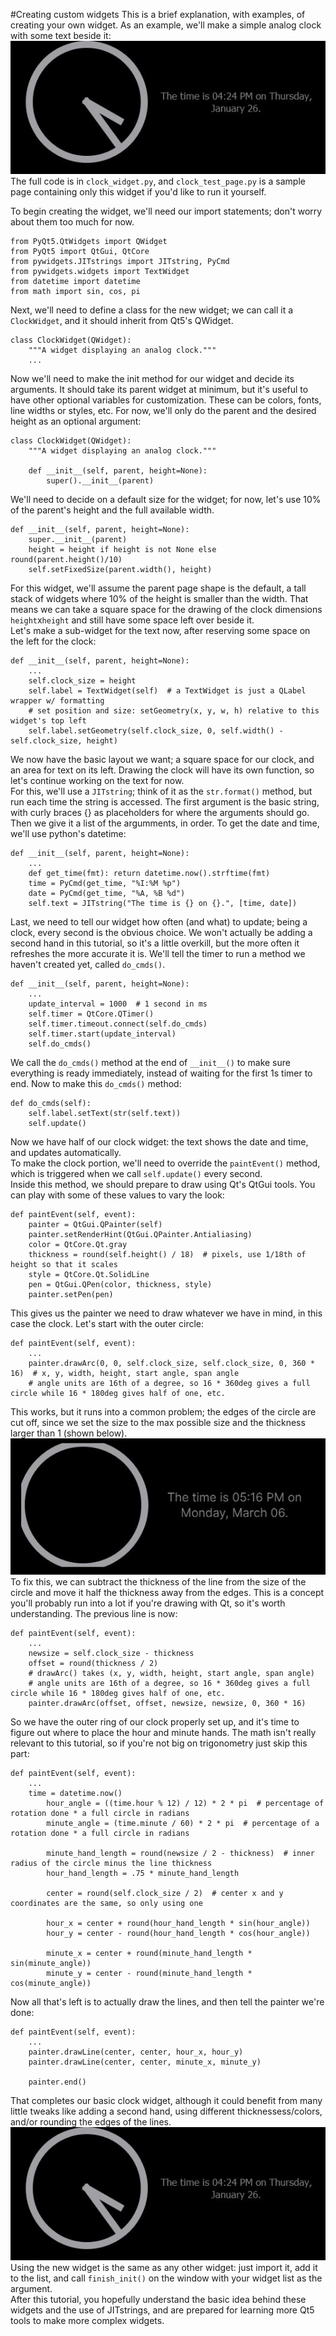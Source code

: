 #Creating custom widgets
This is a brief explanation, with examples, of creating your own widget. As an example, 
we'll make a simple analog clock with some text beside it:  
![The final result](clock_widget_final.jpg "A picture of the completed widget")  
The full code is in `clock_widget.py`, and `clock_test_page.py` is a sample page containing only this widget 
if you'd like to run it yourself.  

To begin creating the widget, we'll need our import statements; don't worry about them too much for now.  
```python3
from PyQt5.QtWidgets import QWidget
from PyQt5 import QtGui, QtCore
from pywidgets.JITstrings import JITstring, PyCmd
from pywidgets.widgets import TextWidget
from datetime import datetime
from math import sin, cos, pi
```
Next, we'll need to define a class for the new widget; we can call it a `ClockWidget`, 
and it should inherit from Qt5's QWidget.
```python3
class ClockWidget(QWidget):
    """A widget displaying an analog clock."""
    ...
```
Now we'll need to make the init method for our widget and decide its arguments. It should 
take its parent widget at minimum, but it's useful to have other optional variables for 
customization. These can be colors, fonts, line widths or styles, etc. For now, we'll only do
the parent and the desired height as an optional argument:
```python3
class ClockWidget(QWidget):
    """A widget displaying an analog clock."""
    
    def __init__(self, parent, height=None):
        super().__init__(parent)
```
We'll need to decide on a default size for the widget; for now, let's use 10% of the parent's height
and the full available width.
```python3
def __init__(self, parent, height=None):
    super.__init__(parent)
    height = height if height is not None else round(parent.height()/10)
    self.setFixedSize(parent.width(), height)
```
For this widget, we'll assume the parent page shape is the default, a tall stack of widgets where 
10% of the height is smaller than the width. That means we can take a square space for the 
drawing of the clock dimensions `height`x`height` and still have some space left over beside it.  
Let's make a sub-widget for the text now, after reserving some space on the left for the clock:
```python3
def __init__(self, parent, height=None):
    ...
    self.clock_size = height
    self.label = TextWidget(self)  # a TextWidget is just a QLabel wrapper w/ formatting
    # set position and size: setGeometry(x, y, w, h) relative to this widget's top left
    self.label.setGeometry(self.clock_size, 0, self.width() - self.clock_size, height)
```
We now have the basic layout we want; a square space for our clock, and an area for text on its left.
Drawing the clock will have its own function, so let's continue working on the text for now.  
For this, we'll use a `JITstring`; think of it as the `str.format()` method, but run each time
the string is accessed. The first argument is the basic string, with curly braces {} as placeholders 
for where the arguments should go. Then we give it a list of the argumments, in order. 
To get the date and time, we'll use python's datetime:
```python3
def __init__(self, parent, height=None):
    ...
    def get_time(fmt): return datetime.now().strftime(fmt)
    time = PyCmd(get_time, "%I:%M %p")
    date = PyCmd(get_time, "%A, %B %d")
    self.text = JITstring("The time is {} on {}.", [time, date])
```
Last, we need to tell our widget how often (and what) to update; being a clock, every 
second is the obvious choice. We won't actually be adding a second hand in this tutorial, 
so it's a little overkill, but the more often it refreshes the more accurate it is.
We'll tell the timer to run a method we haven't created yet, called `do_cmds()`.
```python3
def __init__(self, parent, height=None):
    ...
    update_interval = 1000  # 1 second in ms
    self.timer = QtCore.QTimer()
    self.timer.timeout.connect(self.do_cmds)
    self.timer.start(update_interval)
    self.do_cmds()
```
We call the `do_cmds()` method at the end of `__init__()` to make sure everything is ready immediately,
instead of waiting for the first 1s timer to end. Now to make this `do_cmds()` method:
```python3
def do_cmds(self):
    self.label.setText(str(self.text))
    self.update()
```
Now we have half of our clock widget: the text shows the date and time, and updates automatically.  
To make the clock portion, we'll need to override the `paintEvent()` method, which is triggered when 
we call `self.update()` every second.  
Inside this method, we should prepare to draw using Qt's QtGui tools. You can play with some of these values 
to vary the look:
```python3
def paintEvent(self, event):
    painter = QtGui.QPainter(self)
    painter.setRenderHint(QtGui.QPainter.Antialiasing)
    color = QtCore.Qt.gray
    thickness = round(self.height() / 18)  # pixels, use 1/18th of height so that it scales
    style = QtCore.Qt.SolidLine
    pen = QtGui.QPen(color, thickness, style)
    painter.setPen(pen)
```
This gives us the painter we need to draw whatever we have in mind, in this case the clock. 
Let's start with the outer circle:
```python3
def paintEvent(self, event):
    ...
    painter.drawArc(0, 0, self.clock_size, self.clock_size, 0, 360 * 16)  # x, y, width, height, start angle, span angle
    # angle units are 16th of a degree, so 16 * 360deg gives a full circle while 16 * 180deg gives half of one, etc.
```
This works, but it runs into a common problem; the edges of the circle are cut off, since 
we set the size to the max possible size and the thickness larger than 1 (shown below).  
![Edges cut off](clock_no_offset.jpg "A picture showing the cropped edges.")   
To fix this, we can subtract the thickness of the line from the 
size of the circle and move it half the thickness away from the edges. This is a concept 
you'll probably run into a lot if you're drawing with Qt, so it's worth understanding.
The previous line is now:
```python3
def paintEvent(self, event):
    ...
    newsize = self.clock_size - thickness
    offset = round(thickness / 2)
    # drawArc() takes (x, y, width, height, start angle, span angle)
    # angle units are 16th of a degree, so 16 * 360deg gives a full circle while 16 * 180deg gives half of one, etc.
    painter.drawArc(offset, offset, newsize, newsize, 0, 360 * 16)
```
So we have the outer ring of our clock properly set up, and it's time to figure out where
to place the hour and minute hands. The math isn't really relevant to this tutorial, so 
if you're not big on trigonometry just skip this part:
```python3
def paintEvent(self, event):
    ...
    time = datetime.now()
        hour_angle = ((time.hour % 12) / 12) * 2 * pi  # percentage of rotation done * a full circle in radians
        minute_angle = (time.minute / 60) * 2 * pi  # percentage of a rotation done * a full circle in radians

        minute_hand_length = round(newsize / 2 - thickness)  # inner radius of the circle minus the line thickness
        hour_hand_length = .75 * minute_hand_length

        center = round(self.clock_size / 2)  # center x and y coordinates are the same, so only using one

        hour_x = center + round(hour_hand_length * sin(hour_angle))
        hour_y = center - round(hour_hand_length * cos(hour_angle))

        minute_x = center + round(minute_hand_length * sin(minute_angle))
        minute_y = center - round(minute_hand_length * cos(minute_angle))
```
Now all that's left is to actually draw the lines, and then tell the painter we're done: 
```python3
def paintEvent(self, event):
    ...
    painter.drawLine(center, center, hour_x, hour_y)
    painter.drawLine(center, center, minute_x, minute_y)
    
    painter.end()
```
That completes our basic clock widget, although it could benefit from many little tweaks like 
adding a second hand, using different thicknessess/colors, and/or rounding the edges of the lines.  
![The final result](clock_widget_final.jpg "A picture of the completed widget")  
Using the new widget is the same as any other widget: just import it, add it to the list, and call 
`finish_init()` on the window with your widget list as the argument.  
After this tutorial, you hopefully understand the basic idea behind these widgets and the use of JITstrings, 
and are prepared for learning more Qt5 tools to make more complex widgets.